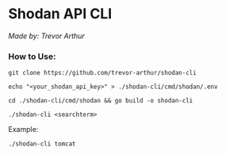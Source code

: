 # Shodan API CLI
*Made by: Trevor Arthur*

### How to Use:

	git clone https://github.com/trevor-arthur/shodan-cli

	echo "<your_shodan_api_key>" > ./shodan-cli/cmd/shodan/.env

	cd ./shodan-cli/cmd/shodan && go build -o shodan-cli

	./shodan-cli <searchterm>

Example:

	./shodan-cli tomcat
	
